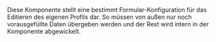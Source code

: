 Diese Komponente stellt eine bestimmt Formular-Konfiguration für das Editieren des eigenen Profils dar. So müssen von außen nur noch vorausgefüllte Daten übergeben werden und der Rest wird intern in der Komponente abgewickelt. 